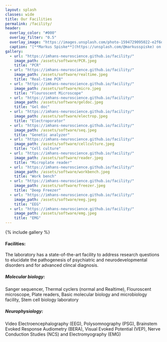 ```yaml
---
layout: splash
classes: wide
title: Our Facilities
permalink: /facility/
header:
  overlay_color: "#000"
  overlay_filter: "0.5"
  overlay_image: "https://images.unsplash.com/photo-1594729095022-e2f6d2eece9c?ixlib=rb-1.2.1&ixid=MnwxMjA3fDB8MHxwaG90by1wYWdlfHx8fGVufDB8fHx8&auto=format&fit=crop&w=1771&q=80"
  caption: "[**Markus Spiske**](https://unsplash.com/@markusspiske) on [*Unsplash*](https://unsplash.com)"
gallery:
  - url: "https://imhans-neuroscience.github.io/facility/"
    image_path: /assets/software/PCR.jpeg
    title: "PCR"
  - url: "https://imhans-neuroscience.github.io/facility/"
    image_path: /assets/software/realtime.jpeg
    title: "Real-time PCR"
  - url: "https://imhans-neuroscience.github.io/facility/"
    image_path: /assets/software/micro.jpeg
    title: "Flouroscent Microscope"
  - url: "https://imhans-neuroscience.github.io/facility/"
    image_path: /assets/software/geldoc.jpeg
    title: "Gel doc"
  - url: "https://imhans-neuroscience.github.io/facility/"
    image_path: /assets/software/electrop.jpeg
    title: "Electroporator"
  - url: "https://imhans-neuroscience.github.io/facility/"
    image_path: /assets/software/seq.jpeg
    title: "Genetic analyzer"
  - url: "https://imhans-neuroscience.github.io/facility/"
    image_path: /assets/software/cellculture.jpeg
    title: "Cell culture"
  - url: "https://imhans-neuroscience.github.io/facility/"
    image_path: /assets/software/reader.jpeg
    title: "Microplate reader"
  - url: "https://imhans-neuroscience.github.io/facility/"
    image_path: /assets/software/workbench.jpeg
    title: "Work bench"
  - url: "https://imhans-neuroscience.github.io/facility/"
    image_path: /assets/software/freezer.jpeg
    title: "Deep Freezer"
  - url: "https://imhans-neuroscience.github.io/facility/"
    image_path: /assets/software/eeg.jpeg
    title: "EEG"
  - url: "https://imhans-neuroscience.github.io/facility/"
    image_path: /assets/software/emg.jpeg
    title: "EMG"
---
```

{% include gallery %}

#### **Facilities:**
The laboratory has a state-of-the-art facility to address research questions to elucidate the pathogenesis of psychiatric and neurodevelopmental disorders and for advanced clincal diagnosis.
##### **Molecular biology:** 
Sanger sequencer, Thermal cyclers (normal and Realtime), Flouroscent microscope, Plate readers, Basic molecular biology and microbiology facility, Stem cell biology laboratory
##### **Neurophysiology:** 
Video Electroencephalography (EEG), Polysomnography (PSG), Brainstem Evoked Response Audiometry (BERA), Visual Evoked Potential (VEP), Nerve Conduction Studies (NCS) and Electromyography (EMG)
